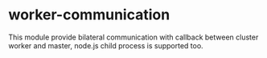 # worker-communication
 This module provide bilateral communication with callback between cluster worker and master, node.js child process is supported too.
